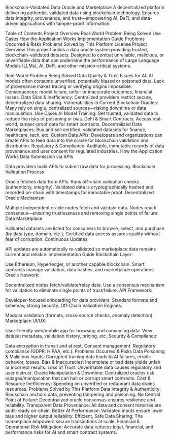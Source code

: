 Blockchain-Validated Data Oracle and Marketplace
A decentralized platform delivering authentic, validated data using blockchain technology. Ensures data integrity, provenance, and trust—empowering AI, DeFi, and data-driven applications with tamper-proof information.

Table of Contents
Project Overview
Real-World Problem Being Solved
Use Cases
How the Application Works
Implementation Guide
Problems Occurred & Risks
Problems Solved by This Platform
License
Project Overview
This project builds a data oracle system providing trusted, blockchain-validated datasets. Designed to combat unreliable, malicious, or unverifiable data that can undermine the performance of Large Language Models (LLMs), AI, DeFi, and other mission-critical systems.

Real-World Problem Being Solved
Data Quality & Trust Issues for AI:
AI models often consume unverified, potentially biased or poisoned data.
Lack of provenance makes tracing or verifying origins impossible.
Consequences: model failure, unfair or inaccurate outcomes, financial losses.
Data Silos & Inefficiency:
Centralized providers restrict secure, decentralized data sharing.
Vulnerabilities in Current Blockchain Oracles:
Many rely on single, centralized sources—risking downtime or data manipulation.
Use Cases
AI Model Training:
Get trusted, validated data to reduce the risks of poisoning or bias.
DeFi & Smart Contracts:
Access real-world, tamper-proof data for smart contracts.
Decentralized Data Marketplaces:
Buy and sell certified, validated datasets for finance, healthcare, tech, etc.
Custom Data APIs:
Developers and organizations can create APIs to feed data into the oracle for blockchain validation and distribution.
Regulatory & Compliance:
Auditable, immutable records of data provenance and user consent for regulated industries.
How the Application Works
Data Submission via APIs

Data providers build APIs to submit raw data for processing.
Blockchain Validation Process

Oracle fetches data from APIs.
Runs off-chain validation checks (authenticity, integrity).
Validated data is cryptographically hashed and recorded on-chain with timestamps for immutable proof.
Decentralized Oracle Mechanism

Multiple independent oracle nodes fetch and validate data.
Nodes reach consensus—ensuring trustlessness and removing single points of failure.
Data Marketplace

Validated datasets are listed for consumers to browse, select, and purchase (by data type, domain, etc.).
Certified data access assures quality without fear of corruption.
Continuous Updates

API updates are automatically re-validated so marketplace data remains current and reliable.
Implementation Guide
Blockchain Layer:

Use Ethereum, Hyperledger, or another capable blockchain.
Smart contracts manage validation, data hashes, and marketplace operations.
Oracle Network:

Decentralized nodes fetch/validate/relay data.
Use a consensus mechanism for validation to eliminate single points of trust/failure.
API Framework:

Developer-focused onboarding for data providers.
Standard formats and schemas; strong security.
Off-Chain Validation Engines:

Modular validation (formats, cross-source checks, anomaly detection).
Marketplace UI/UX:

User-friendly web/mobile app for browsing and consuming data.
View dataset metadata, validation history, pricing, etc.
Security & Compliance:

Data encryption in transit and at rest.
Consent management.
Regulatory compliance (GDPR, HIPAA, etc.).
Problems Occurred & Risks
Data Poisoning & Malicious Inputs:
Corrupted training data leads to AI failures, erratic behavior, losses.
Bias & Inaccuracies:
Incomplete or bad data yields unfair or incorrect results.
Loss of Trust:
Unverifiable data causes regulatory and user distrust.
Oracle Manipulation & Downtime:
Centralized oracles risk outages/manipulation that can halt or corrupt smart contracts.
Cost & Resource Inefficiency:
Spending on unverified or redundant data drains resources.
Problems Solved by This Platform
Data Integrity & Authenticity:
Blockchain anchors data, preventing tampering and poisoning.
No Central Point of Failure:
Decentralized oracle consensus ensures resilience and reliability.
Transparent Data Provenance:
All data and consent histories are audit-ready on-chain.
Better AI Performance:
Validated inputs ensure lower bias and higher output reliability.
Efficient, Safe Data Sharing:
The marketplace empowers secure transactions at scale.
Financial & Operational Risk Mitigation:
Accurate data reduces legal, financial, and performance risks for AI and smart contract systems.
